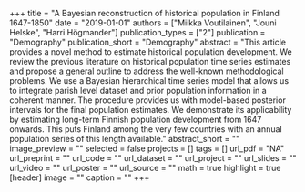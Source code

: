 +++
title = "A Bayesian reconstruction of historical population in Finland 1647-1850"
date = "2019-01-01"
authors = ["Miikka Voutilainen", "Jouni Helske", "Harri Högmander"]
publication_types = ["2"]
publication = "Demography"
publication_short = "Demography"
abstract = "This article provides a novel method to estimate historical population development. We review the previous literature on historical population time series estimates and propose a general outline to address the well-known methodological problems. We use a Bayesian hierarchical time series model that allows us to integrate parish level dataset and prior population information in a coherent manner. The procedure provides us with model-based posterior intervals for the final population estimates. We demonstrate its applicability by estimating long-term Finnish population development from 1647 onwards. This puts Finland among the very few countries with an annual population series of this length available."
abstract_short = ""
image_preview = ""
selected = false
projects = []
tags = []
url_pdf = "NA"
url_preprint = ""
url_code = ""
url_dataset = ""
url_project = ""
url_slides = ""
url_video = ""
url_poster = ""
url_source = ""
math = true
highlight = true
[header]
image = ""
caption = ""
+++
